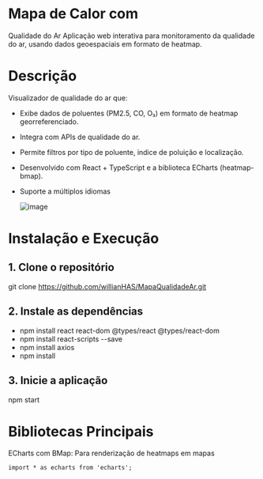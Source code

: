 # Mapa de Calor com
Qualidade do Ar
Aplicação web interativa para monitoramento da qualidade do ar, usando dados geoespaciais em formato de heatmap.

# Descrição
Visualizador de qualidade do ar que:

- Exibe dados de poluentes (PM2.5, CO, O₃) em formato de heatmap georreferenciado.
- Integra com APIs de qualidade do ar.
- Permite filtros por tipo de poluente, indice de poluição e localização.
- Desenvolvido com React + TypeScript e a biblioteca ECharts (heatmap-bmap).
- Suporte a múltiplos idiomas

  ![image](https://github.com/user-attachments/assets/c7e0a072-6831-47f0-90b7-2c2e1f86c359)

# Instalação e Execução 

## 1. Clone o repositório
git clone https://github.com/willianHAS/MapaQualidadeAr.git

## 2. Instale as dependências
- npm install react react-dom @types/react @types/react-dom
- npm install react-scripts --save
- npm install axios
- npm install

## 3. Inicie a aplicação
npm start

# Bibliotecas Principais

ECharts com BMap: Para renderização de heatmaps em mapas

```import * as echarts from 'echarts';```


